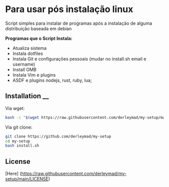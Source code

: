 # Para usar pós instalação linux

Script simples para instalar de programas após a instalação de alguma distribuição baseada em debian 

__Programas que o Script Instala:__
- Atualiza sistema
- Instala dotfiles
- Instala Git e configurações pessoais (mudar no install.sh email e username)
- Install OMB
- Instala Vim e plugins  
- ASDF e plugins nodejs, rust, ruby, lua;

## Installation __

Via wget:
```bash
bash -c "$(wget https://raw.githubusercontent.com/derleymad/my-setup/main/debian.sh -O -)"
```


Via git clone:
```bash
git clone https://github.com/derleymad/my-setup
cd my-setup
bash install.sh
```

## License
[Here]
(https://raw.githubusercontent.com/derleymad/my-setup/main/LICENSE)
